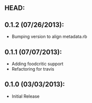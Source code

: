 ## HEAD:

## 0.1.2 (07/26/2013):
* Bumping version to align metadata.rb

## 0.1.1 (07/07/2013):
* Adding foodcritic support
* Refactoring for travis

## 0.1.0 (03/03/2013):

* Initial Release
